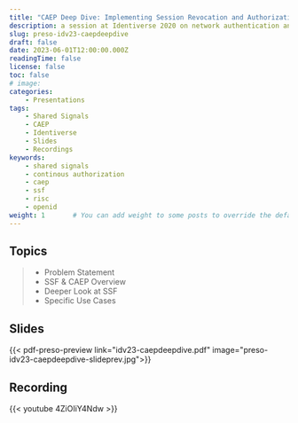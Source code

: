 ```yaml
---
title: "CAEP Deep Dive: Implementing Session Revocation and Authorization @ Identiverse 2023"
description: a session at Identiverse 2020 on network authentication and identity in the zero trust networking era
slug: preso-idv23-caepdeepdive
draft: false
date: 2023-06-01T12:00:00.000Z
readingTime: false
license: false
toc: false
# image: 
categories:
    - Presentations
tags:
    - Shared Signals
    - CAEP
    - Identiverse
    - Slides
    - Recordings
keywords: 
    - shared signals
    - continous authorization
    - caep
    - ssf
    - risc
    - openid
weight: 1       # You can add weight to some posts to override the default sorting (date descending)
---
```


## Topics

> - Problem Statement
> - SSF & CAEP Overview
> - Deeper Look at SSF
> - Specific Use Cases

## Slides

{{< pdf-preso-preview link="idv23-caepdeepdive.pdf" image="preso-idv23-caepdeepdive-slideprev.jpg">}}

## Recording

{{< youtube 4ZiOIiY4Ndw >}}
